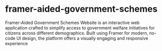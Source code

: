 # framer-aided-government-schemes
Framer-Aided Government Schemes Website is an interactive web application crafted to simplify access to government welfare initiatives for citizens across different demographics. Built using Framer for modern, no-code UI design, the platform offers a visually engaging and responsive experience
